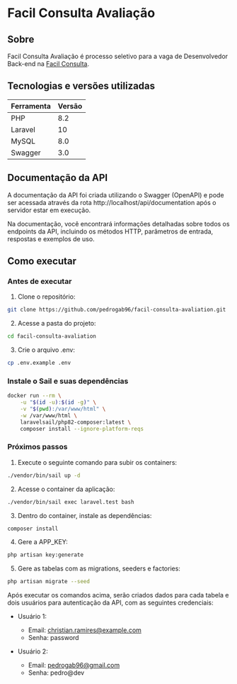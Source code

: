 # Facil Consulta Avaliação

## Sobre

Facil Consulta Avaliação é processo seletivo para a vaga de Desenvolvedor Back-end na [Facil Consulta](https://facilconsulta.com.br/).

## Tecnologias e versões utilizadas

  Ferramenta                  |  Versão
----------------------------- | --------
PHP                           | 8.2
Laravel                       | 10
MySQL                         | 8.0
Swagger                       | 3.0

## Documentação da API
A documentação da API foi criada utilizando o Swagger (OpenAPI) e pode ser acessada através da rota http://localhost/api/documentation após o servidor estar em execução.

Na documentação, você encontrará informações detalhadas sobre todos os endpoints da API, incluindo os métodos HTTP, parâmetros de entrada, respostas e exemplos de uso.
## Como executar

### Antes de executar

1. Clone o repositório:

```bash
git clone https://github.com/pedrogab96/facil-consulta-avaliation.git
```

2. Acesse a pasta do projeto:

```bash
cd facil-consulta-avaliation
```

3. Crie o arquivo .env:

```bash
cp .env.example .env
```

### Instale o Sail e suas dependências

```bash
docker run --rm \
    -u "$(id -u):$(id -g)" \
    -v "$(pwd):/var/www/html" \
    -w /var/www/html \
    laravelsail/php82-composer:latest \
    composer install --ignore-platform-reqs
```

### Próximos passos

1. Execute o seguinte comando para subir os containers:

```bash
./vendor/bin/sail up -d
```

2. Acesse o container da aplicação:

```bash
./vendor/bin/sail exec laravel.test bash
```

3. Dentro do container, instale as dependências:

```bash
composer install
```

4. Gere a APP_KEY:

```bash
php artisan key:generate
```

5. Gere as tabelas com as migrations, seeders e factories:

```bash
php artisan migrate --seed
```

Após executar os comandos acima, serão criados dados para cada tabela e dois usuários para autenticação da API, com as seguintes credenciais:

- Usuário 1:
  - Email: christian.ramires@example.com
  - Senha: password

- Usuário 2:
  - Email: pedrogab96@gmail.com
  - Senha: pedro@dev
